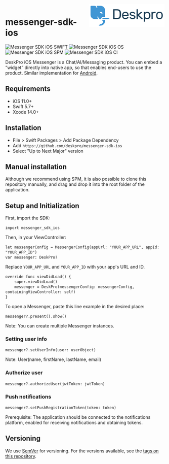 <img align="right" alt="Deskpro" src="https://raw.githubusercontent.com/DeskproApps/bitrix24/master/docs/assets/deskpro-logo.svg" />


# messenger-sdk-ios

![Messenger SDK iOS SWIFT](https://img.shields.io/badge/Swift-5.7_5.8_5.9-Orange?style=flat-square)
![Messenger SDK iOS OS](https://img.shields.io/badge/Platforms-_iOS_-Green?style=flat-square)
![Messenger SDK iOS SPM](https://img.shields.io/badge/Swift_Package_Manager-compatible-green?style=flat-square)
![Messenger SDK iOS CI](https://github.com/deskpro/messenger-sdk-ios/actions/workflows/main.yml/badge.svg)

DeskPro iOS Messenger is a Chat/AI/Messaging product. You can embed a “widget” directly into native app, so that enables end-users to use the product. Similar implementation for [Android](https://github.com/deskpro/messenger-sdk-android).

## Requirements

- iOS 11.0+
- Swift 5.7+
- Xcode 14.0+


## Installation

- File > Swift Packages > Add Package Dependency
- Add `https://github.com/deskpro/messenger-sdk-ios`
- Select "Up to Next Major" version

## Manual installation
Although we recommend using SPM, it is also possible to clone this repository manually, and drag and drop it into the root folder of the application.

## Setup and Initialization
First, import the SDK:
```
import messenger_sdk_ios
```

Then, in your ViewController:
```
let messengerConfig = MessengerConfig(appUrl: "YOUR_APP_URL", appId: "YOUR_APP_ID")
var messenger: DeskPro?
```

Replace `YOUR_APP_URL` and `YOUR_APP_ID` with your app's URL and ID.

```
override func viewDidLoad() {
    super.viewDidLoad()    
    messenger = DeskPro(messengerConfig: messengerConfig, containingViewController: self)
}
```


To open a Messenger, paste this line example in the desired place:
```
messenger?.present().show()
```

Note: You can create multiple Messenger instances.

### Setting user info
```
messenger?.setUserInfo(user: userObject)
```
Note: User(name, firstName, lastName, email)

### Authorize user
```
messenger?.authorizeUser(jwtToken: jwtToken)
```

### Push notifications
```
messenger?.setPushRegistrationToken(token: token)
```
Prerequisite: The application should be connected to the notifications platform, enabled for receiving notifications and obtaining tokens.

## Versioning
We use [SemVer](http://semver.org/) for versioning. For the versions available, see the [tags on this repository](https://github.com/deskpro/messenger-sdk-ios/tags).

